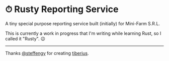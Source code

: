 # ⏱ Rusty Reporting Service
A tiny special purpose reporting service built (initially) for Mini-Farm S.R.L.

This is currently a work in progress that I'm writing while learning Rust, so I called it "Rusty". 😉


---
Thanks [@steffengy](https://github.com/steffengy) for creating [tiberius](https://github.com/steffengy/tiberius).
